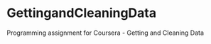 GettingandCleaningData
======================

Programming assignment for Coursera - Getting and Cleaning Data

